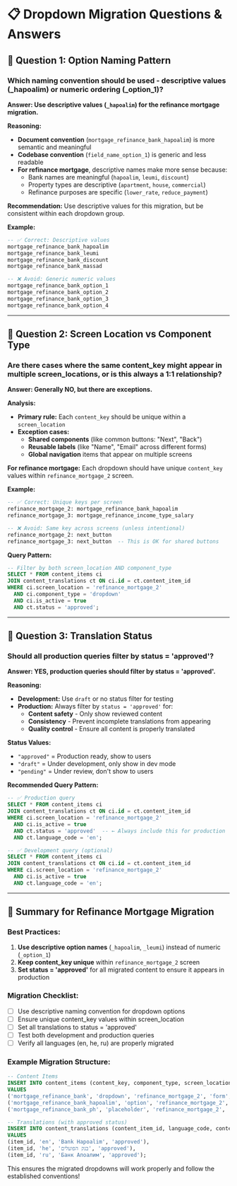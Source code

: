 # 📋 Dropdown Migration Questions & Answers

## 🎯 **Question 1: Option Naming Pattern**

### **Which naming convention should be used - descriptive values (_hapoalim) or numeric ordering (_option_1)?**

**Answer: Use descriptive values (`_hapoalim`) for the refinance mortgage migration.**

**Reasoning:**
- **Document convention** (`mortgage_refinance_bank_hapoalim`) is more semantic and meaningful
- **Codebase convention** (`field_name_option_1`) is generic and less readable
- **For refinance mortgage**, descriptive names make more sense because:
  - Bank names are meaningful (`hapoalim`, `leumi`, `discount`)
  - Property types are descriptive (`apartment`, `house`, `commercial`)
  - Refinance purposes are specific (`lower_rate`, `reduce_payment`)

**Recommendation:** Use descriptive values for this migration, but be consistent within each dropdown group.

**Example:**
```sql
-- ✅ Correct: Descriptive values
mortgage_refinance_bank_hapoalim
mortgage_refinance_bank_leumi
mortgage_refinance_bank_discount
mortgage_refinance_bank_massad

-- ❌ Avoid: Generic numeric values
mortgage_refinance_bank_option_1
mortgage_refinance_bank_option_2
mortgage_refinance_bank_option_3
mortgage_refinance_bank_option_4
```

---

## 🎯 **Question 2: Screen Location vs Component Type**

### **Are there cases where the same content_key might appear in multiple screen_locations, or is this always a 1:1 relationship?**

**Answer: Generally NO, but there are exceptions.**

**Analysis:**
- **Primary rule:** Each `content_key` should be unique within a `screen_location`
- **Exception cases:**
  - **Shared components** (like common buttons: "Next", "Back")
  - **Reusable labels** (like "Name", "Email" across different forms)
  - **Global navigation** items that appear on multiple screens

**For refinance mortgage:** Each dropdown should have unique `content_key` values within `refinance_mortgage_2` screen.

**Example:**
```sql
-- ✅ Correct: Unique keys per screen
refinance_mortgage_2: mortgage_refinance_bank_hapoalim
refinance_mortgage_3: mortgage_refinance_income_type_salary

-- ❌ Avoid: Same key across screens (unless intentional)
refinance_mortgage_2: next_button
refinance_mortgage_3: next_button  -- This is OK for shared buttons
```

**Query Pattern:**
```sql
-- Filter by both screen_location AND component_type
SELECT * FROM content_items ci
JOIN content_translations ct ON ci.id = ct.content_item_id
WHERE ci.screen_location = 'refinance_mortgage_2' 
  AND ci.component_type = 'dropdown'
  AND ci.is_active = true
  AND ct.status = 'approved';
```

---

## 🎯 **Question 3: Translation Status**

### **Should all production queries filter by status = 'approved'?**

**Answer: YES, production queries should filter by status = 'approved'.**

**Reasoning:**
- **Development:** Use `draft` or no status filter for testing
- **Production:** Always filter by `status = 'approved'` for:
  - **Content safety** - Only show reviewed content
  - **Consistency** - Prevent incomplete translations from appearing
  - **Quality control** - Ensure all content is properly translated

**Status Values:**
- `"approved"` = Production ready, show to users
- `"draft"` = Under development, only show in dev mode
- `"pending"` = Under review, don't show to users

**Recommended Query Pattern:**
```sql
-- ✅ Production query
SELECT * FROM content_items ci
JOIN content_translations ct ON ci.id = ct.content_item_id
WHERE ci.screen_location = 'refinance_mortgage_2'
  AND ci.is_active = true
  AND ct.status = 'approved'  -- ← Always include this for production
  AND ct.language_code = 'en';

-- ✅ Development query (optional)
SELECT * FROM content_items ci
JOIN content_translations ct ON ci.id = ct.content_item_id
WHERE ci.screen_location = 'refinance_mortgage_2'
  AND ci.is_active = true
  AND ct.language_code = 'en';
```

---

## 🎯 **Summary for Refinance Mortgage Migration**

### **Best Practices:**

1. **Use descriptive option names** (`_hapoalim`, `_leumi`) instead of numeric (`_option_1`)
2. **Keep content_key unique** within `refinance_mortgage_2` screen
3. **Set status = 'approved'** for all migrated content to ensure it appears in production

### **Migration Checklist:**

- [ ] Use descriptive naming convention for dropdown options
- [ ] Ensure unique content_key values within screen_location
- [ ] Set all translations to status = 'approved'
- [ ] Test both development and production queries
- [ ] Verify all languages (en, he, ru) are properly migrated

### **Example Migration Structure:**

```sql
-- Content Items
INSERT INTO content_items (content_key, component_type, screen_location, category, is_active)
VALUES 
('mortgage_refinance_bank', 'dropdown', 'refinance_mortgage_2', 'form', true),
('mortgage_refinance_bank_hapoalim', 'option', 'refinance_mortgage_2', 'form', true),
('mortgage_refinance_bank_ph', 'placeholder', 'refinance_mortgage_2', 'form', true);

-- Translations (with approved status)
INSERT INTO content_translations (content_item_id, language_code, content_value, status)
VALUES 
(item_id, 'en', 'Bank Hapoalim', 'approved'),
(item_id, 'he', 'בנק הפועלים', 'approved'),
(item_id, 'ru', 'Банк Апоалим', 'approved');
```

This ensures the migrated dropdowns will work properly and follow the established conventions!
